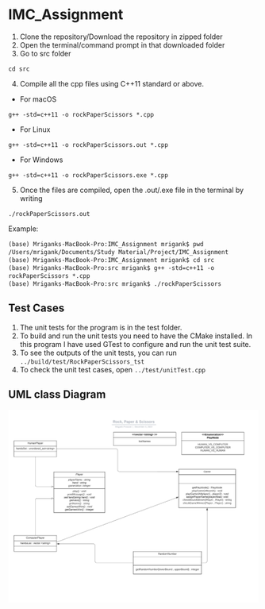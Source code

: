 # IMC_Assignment

1. Clone the repository/Download the repository in zipped folder
2. Open the terminal/command prompt in that downloaded folder
3. Go to src folder
```
cd src
```
4. Compile all the cpp files using C++11 standard or above.
  - For macOS
```
g++ -std=c++11 -o rockPaperScissors *.cpp
```
  - For Linux
```
g++ -std=c++11 -o rockPaperScissors.out *.cpp
```
  - For Windows
```
g++ -std=c++11 -o rockPaperScissors.exe *.cpp
```
5. Once the files are compiled, open the .out/.exe file in the terminal by writing
```
./rockPaperScissors.out
```
Example:
```
(base) Mriganks-MacBook-Pro:IMC_Assignment mrigank$ pwd
/Users/mrigank/Documents/Study Material/Project/IMC_Assignment
(base) Mriganks-MacBook-Pro:IMC_Assignment mrigank$ cd src
(base) Mriganks-MacBook-Pro:src mrigank$ g++ -std=c++11 -o rockPaperScissors *.cpp
(base) Mriganks-MacBook-Pro:src mrigank$ ./rockPaperScissors
```
## Test Cases
1. The unit tests for the program is in the test folder.
2. To build and run the unit tests you need to have the CMake installed. In this program I have used GTest to configure and run the unit test suite.
3. To see the outputs of the unit tests, you can run ```../build/test/RockPaperScissors_tst```
4. To check the unit test cases, open ```../test/unitTest.cpp```

## UML class Diagram
![Alt text](/resources/class_UML_diagram.jpeg?raw=true "Class UML diagram")

